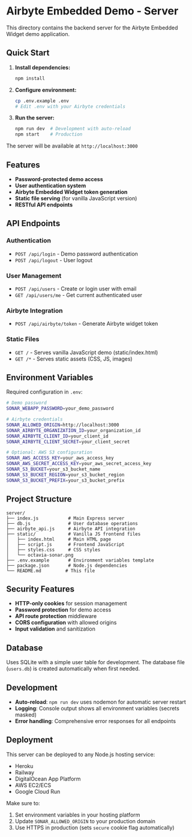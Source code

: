 # Airbyte Embedded Demo - Server

This directory contains the backend server for the Airbyte Embedded Widget demo application.

## Quick Start

1. **Install dependencies:**
   ```bash
   npm install
   ```

2. **Configure environment:**
   ```bash
   cp .env.example .env
   # Edit .env with your Airbyte credentials
   ```

3. **Run the server:**
   ```bash
   npm run dev  # Development with auto-reload
   npm start    # Production
   ```

The server will be available at `http://localhost:3000`

## Features

- **Password-protected demo access**
- **User authentication system**
- **Airbyte Embedded Widget token generation**
- **Static file serving** (for vanilla JavaScript version)
- **RESTful API endpoints**

## API Endpoints

### Authentication
- `POST /api/login` - Demo password authentication
- `POST /api/logout` - User logout

### User Management
- `POST /api/users` - Create or login user with email
- `GET /api/users/me` - Get current authenticated user

### Airbyte Integration
- `POST /api/airbyte/token` - Generate Airbyte widget token

### Static Files
- `GET /` - Serves vanilla JavaScript demo (static/index.html)
- `GET /*` - Serves static assets (CSS, JS, images)

## Environment Variables

Required configuration in `.env`:

```bash
# Demo password
SONAR_WEBAPP_PASSWORD=your_demo_password

# Airbyte credentials
SONAR_ALLOWED_ORIGIN=http://localhost:3000
SONAR_AIRBYTE_ORGANIZATION_ID=your_organization_id
SONAR_AIRBYTE_CLIENT_ID=your_client_id
SONAR_AIRBYTE_CLIENT_SECRET=your_client_secret

# Optional: AWS S3 configuration
SONAR_AWS_ACCESS_KEY=your_aws_access_key
SONAR_AWS_SECRET_ACCESS_KEY=your_aws_secret_access_key
SONAR_S3_BUCKET=your_s3_bucket_name
SONAR_S3_BUCKET_REGION=your_s3_bucket_region
SONAR_S3_BUCKET_PREFIX=your_s3_bucket_prefix
```

## Project Structure

```
server/
├── index.js           # Main Express server
├── db.js              # User database operations
├── airbyte_api.js     # Airbyte API integration
├── static/            # Vanilla JS frontend files
│   ├── index.html     # Main HTML page
│   ├── script.js      # Frontend JavaScript
│   ├── styles.css     # CSS styles
│   └── octavia-sonar.png
├── .env.example       # Environment variables template
├── package.json       # Node.js dependencies
└── README.md         # This file
```

## Security Features

- **HTTP-only cookies** for session management
- **Password protection** for demo access
- **API route protection** middleware
- **CORS configuration** with allowed origins
- **Input validation** and sanitization

## Database

Uses SQLite with a simple user table for development. The database file (`users.db`) is created automatically when first needed.

## Development

- **Auto-reload**: `npm run dev` uses nodemon for automatic server restart
- **Logging**: Console output shows all environment variables (secrets masked)
- **Error handling**: Comprehensive error responses for all endpoints

## Deployment

This server can be deployed to any Node.js hosting service:
- Heroku
- Railway
- DigitalOcean App Platform
- AWS EC2/ECS
- Google Cloud Run

Make sure to:
1. Set environment variables in your hosting platform
2. Update `SONAR_ALLOWED_ORIGIN` to your production domain
3. Use HTTPS in production (sets `secure` cookie flag automatically)